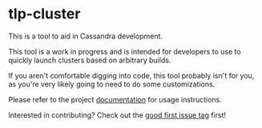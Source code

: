 # tlp-cluster

This is a tool to aid in Cassandra development.  

This tool is a work in progress and is intended for developers to use to quickly launch clusters based on arbitrary builds.

If you aren't comfortable digging into code, this tool probably isn't for you, as you're very likely going to need to do some customizations.

Please refer to the project [documentation](http://thelastpickle.com/tlp-cluster/) for usage instructions.

Interested in contributing?  Check out the [good first issue tag](https://github.com/thelastpickle/tlp-cluster/issues?q=is%3Aissue+is%3Aopen+label%3A%22good+first+issue%22) first!

